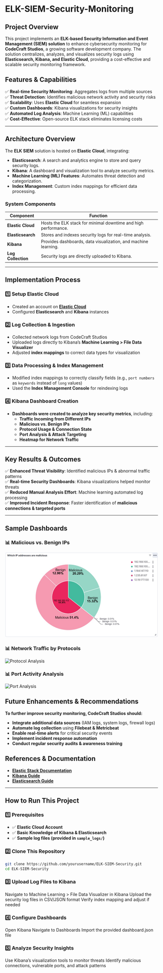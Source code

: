 # ELK-SIEM-Security-Monitoring

## Project Overview

This project implements an **ELK-based Security Information and Event Management (SIEM) solution** to enhance cybersecurity monitoring for **CodeCraft Studios**, a growing software development company. The solution centralizes, analyzes, and visualizes security logs using **Elasticsearch, Kibana, and Elastic Cloud**, providing a cost-effective and scalable security monitoring framework.

## Features & Capabilities

✅ **Real-time Security Monitoring**: Aggregates logs from multiple sources  
✅ **Threat Detection**: Identifies malicious network activity and security risks  
✅ **Scalability**: Uses **Elastic Cloud** for seamless expansion  
✅ **Custom Dashboards**: Kibana visualizations for security insights  
✅ **Automated Log Analysis**: Machine Learning (ML) capabilities  
✅ **Cost-Effective**: Open-source ELK stack eliminates licensing costs  

---

## Architecture Overview

The **ELK SIEM** solution is hosted on **Elastic Cloud**, integrating:

- **Elasticsearch**: A search and analytics engine to store and query security logs.
- **Kibana**: A dashboard and visualization tool to analyze security metrics.
- **Machine Learning (ML) Features**: Automates threat detection and categorization.
- **Index Management**: Custom index mappings for efficient data processing.

### **System Components**
| Component      | Function |
|---------------|----------|
| **Elastic Cloud**  | Hosts the ELK stack for minimal downtime and high performance. |
| **Elasticsearch** | Stores and indexes security logs for real-time analysis. |
| **Kibana** | Provides dashboards, data visualization, and machine learning. |
| **Log Collection** | Security logs are directly uploaded to Kibana. |

---

## Implementation Process

### **1️⃣ Setup Elastic Cloud**
- Created an account on **[Elastic Cloud](https://cloud.elastic.co/)**
- Configured **Elasticsearch** and **Kibana** instances

### **2️⃣ Log Collection & Ingestion**
- Collected network logs from CodeCraft Studios
- Uploaded logs directly to Kibana’s **Machine Learning > File Data Visualizer**
- Adjusted **index mappings** to correct data types for visualization

### **3️⃣ Data Processing & Index Management**
- Modified index mappings to correctly classify fields (e.g., `port numbers` as `keywords` instead of `long` values)
- Used the **Index Management Console** for reindexing logs

### **4️⃣ Kibana Dashboard Creation**
- **Dashboards were created to analyze key security metrics**, including:
  - **Traffic Incoming from Different IPs**
  - **Malicious vs. Benign IPs**
  - **Protocol Usage & Connection State**
  - **Port Analysis & Attack Targeting**
  - **Heatmap for Network Traffic**

---

## Key Results & Outcomes

✅ **Enhanced Threat Visibility**: Identified malicious IPs & abnormal traffic patterns  
✅ **Real-time Security Dashboards**: Kibana visualizations helped monitor threats  
✅ **Reduced Manual Analysis Effort**: Machine learning automated log processing  
✅ **Improved Incident Response**: Faster identification of **malicious connections & targeted ports**  

---

## Sample Dashboards

### **📊 Malicious vs. Benign IPs**
![Malicious IPs](assets/malicious_ips_dashboard.png)

### **📊 Network Traffic by Protocols**
![Protocol Analysis](assets/protocol_analysis.png)

### **📊 Port Activity Analysis**
![Port Analysis](assets/port_analysis.png)


## Future Enhancements & Recommendations

**To further improve security monitoring, CodeCraft Studios should:**
- **Integrate additional data sources** (IAM logs, system logs, firewall logs)
- **Automate log collection** using **Filebeat & Metricbeat**
- **Enable real-time alerts** for critical security events
- **Implement incident response automation**
- **Conduct regular security audits & awareness training**

## References & Documentation

- **[Elastic Stack Documentation](https://www.elastic.co/docs)**
- **[Kibana Guide](https://www.elastic.co/guide/en/kibana/current/introduction.html)**
- **[Elasticsearch Guide](https://www.elastic.co/guide/en/elasticsearch/reference/current/documents-indices.html)**

---

## How to Run This Project

### **1️⃣ Prerequisites**
- ✅ **Elastic Cloud Account**
- ✅ **Basic Knowledge of Kibana & Elasticsearch**
- ✅ **Sample log files (provided in `sample_logs/`)**

### **2️⃣ Clone This Repository**
```bash
git clone https://github.com/yourusername/ELK-SIEM-Security.git
cd ELK-SIEM-Security
```
### **3️⃣ Upload Log Files to Kibana**
Navigate to Machine Learning > File Data Visualizer in Kibana
Upload the security log files in CSV/JSON format
Verify index mapping and adjust if needed

### **4️⃣ Configure Dashboards**
Open Kibana
Navigate to Dashboards
Import the provided dashboard.json file

### **5️⃣ Analyze Security Insights**
Use Kibana’s visualization tools to monitor threats
Identify malicious connections, vulnerable ports, and attack patterns



